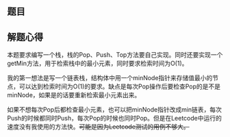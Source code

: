 ## 题目



## 解题心得

本题要求编写一个栈，栈的Pop、Push、Top方法要自己实现。同时还要实现一个getMin方法，用于检索栈中的最小元素，同时要求检索时间为O(1)。

我的第一想法是写一个链表栈，结构体中用一个minNode指针来存储值最小的节点，可以达到检索时间为O(1)的要求。缺点是每次Pop操作后要检查Pop的是不是minNode，如果是的话要重新检索最小元素出来。

如果不想每次Pop后都检查最小元素，也可以把minNode指针改成min链表，每次Push的时候都同时Push，每次Pop的时候也同时Pop。但是在Leetcode中运行的速度没有我使用的方法快。~~可能是因为Leetcode测试的用例不够大。~~